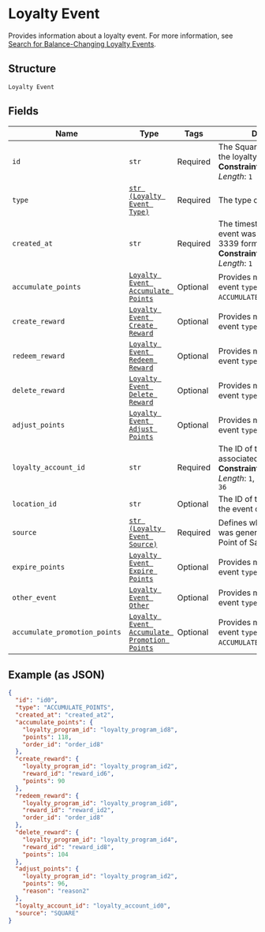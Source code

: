 
# Loyalty Event

Provides information about a loyalty event.
For more information, see [Search for Balance-Changing Loyalty Events](https://developer.squareup.com/docs/loyalty-api/loyalty-events).

## Structure

`Loyalty Event`

## Fields

| Name | Type | Tags | Description |
|  --- | --- | --- | --- |
| `id` | `str` | Required | The Square-assigned ID of the loyalty event.<br>**Constraints**: *Minimum Length*: `1` |
| `type` | [`str (Loyalty Event Type)`](../../doc/models/loyalty-event-type.md) | Required | The type of the loyalty event. |
| `created_at` | `str` | Required | The timestamp when the event was created, in RFC 3339 format.<br>**Constraints**: *Minimum Length*: `1` |
| `accumulate_points` | [`Loyalty Event Accumulate Points`](../../doc/models/loyalty-event-accumulate-points.md) | Optional | Provides metadata when the event `type` is `ACCUMULATE_POINTS`. |
| `create_reward` | [`Loyalty Event Create Reward`](../../doc/models/loyalty-event-create-reward.md) | Optional | Provides metadata when the event `type` is `CREATE_REWARD`. |
| `redeem_reward` | [`Loyalty Event Redeem Reward`](../../doc/models/loyalty-event-redeem-reward.md) | Optional | Provides metadata when the event `type` is `REDEEM_REWARD`. |
| `delete_reward` | [`Loyalty Event Delete Reward`](../../doc/models/loyalty-event-delete-reward.md) | Optional | Provides metadata when the event `type` is `DELETE_REWARD`. |
| `adjust_points` | [`Loyalty Event Adjust Points`](../../doc/models/loyalty-event-adjust-points.md) | Optional | Provides metadata when the event `type` is `ADJUST_POINTS`. |
| `loyalty_account_id` | `str` | Required | The ID of the [loyalty account](entity:LoyaltyAccount) associated with the event.<br>**Constraints**: *Minimum Length*: `1`, *Maximum Length*: `36` |
| `location_id` | `str` | Optional | The ID of the [location](entity:Location) where the event occurred. |
| `source` | [`str (Loyalty Event Source)`](../../doc/models/loyalty-event-source.md) | Required | Defines whether the event was generated by the Square Point of Sale. |
| `expire_points` | [`Loyalty Event Expire Points`](../../doc/models/loyalty-event-expire-points.md) | Optional | Provides metadata when the event `type` is `EXPIRE_POINTS`. |
| `other_event` | [`Loyalty Event Other`](../../doc/models/loyalty-event-other.md) | Optional | Provides metadata when the event `type` is `OTHER`. |
| `accumulate_promotion_points` | [`Loyalty Event Accumulate Promotion Points`](../../doc/models/loyalty-event-accumulate-promotion-points.md) | Optional | Provides metadata when the event `type` is `ACCUMULATE_PROMOTION_POINTS`. |

## Example (as JSON)

```json
{
  "id": "id0",
  "type": "ACCUMULATE_POINTS",
  "created_at": "created_at2",
  "accumulate_points": {
    "loyalty_program_id": "loyalty_program_id8",
    "points": 118,
    "order_id": "order_id8"
  },
  "create_reward": {
    "loyalty_program_id": "loyalty_program_id2",
    "reward_id": "reward_id6",
    "points": 90
  },
  "redeem_reward": {
    "loyalty_program_id": "loyalty_program_id8",
    "reward_id": "reward_id2",
    "order_id": "order_id8"
  },
  "delete_reward": {
    "loyalty_program_id": "loyalty_program_id4",
    "reward_id": "reward_id8",
    "points": 104
  },
  "adjust_points": {
    "loyalty_program_id": "loyalty_program_id2",
    "points": 96,
    "reason": "reason2"
  },
  "loyalty_account_id": "loyalty_account_id0",
  "source": "SQUARE"
}
```

